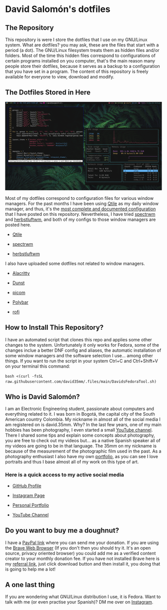 # David Salomón's dotfiles

## The Repository

This repository is were I store the dotfiles that I use on my GNU/Linux system. What are dotfiles? you may ask, these are the files that start with a period (a dot). The GNU/Linux filesystem treats them as hidden files and/or folders. Most of the time this hidden files correspond to configurations of certain programs installed on you computer, that's the main reason many people store their dotfiles, because it serves as a backup to a configuration that you have set in a program. The content of this repository is freely available for everyone to view, download and modify.

## The Dotfiles Stored in Here

<img src="https://raw.githubusercontent.com/david35mm/.files/main/.screenshots/qtile.png" title="" alt="" data-align="center">

Most of my dotfiles correspond to configuration files for various window managers. For the past months I have been using [Qtile](http://www.qtile.org/) as my daily window manager, and thus, it's the [most complete and documented configuration](https://github.com/david35mm/.files/tree/main/.config/qtile) that I have posted on this repository. Nevertheless, I have tried [spectrwm](https://github.com/conformal/spectrwm#readme) and [herbstluftwm](https://herbstluftwm.org/index.html), and both of my configs to those window managers are posted here.

- [Qtile](https://github.com/david35mm/.files/tree/main/.config/qtile)

- [spectrwm](https://github.com/david35mm/.files/tree/main/.config/spectrwm)

- [herbstluftwm](https://github.com/david35mm/.files/tree/main/.config/herbstluftwm)

I also have uploaded some dotfiles not related to window managers.

- [Alacritty](https://github.com/david35mm/.files/tree/main/.config/alacritty)

- [Dunst](https://github.com/david35mm/.files/tree/main/.config/dunst)

- [picom](https://github.com/david35mm/.files/tree/main/.config/picom)

- [Polybar](https://github.com/david35mm/.files/tree/main/.config/polybar)

- [rofi](https://github.com/david35mm/.files/tree/main/.config/rofi)

## How to Install This Repository?

I have an automated script that clones this repo and applies some other changes to the system. Unfortunately it only works for Fedora, some of the changes inclue a better DNF config and aliases, the automatic installation of some window managers and the software selection I use... among other things. If you want to run the script in your system Ctrl+C and Ctrl+Shift+V on your terminal this command:

```bash <(curl -fsSL raw.githubusercontent.com/david35mm/.files/main/DavidsFedoraTool.sh)```

## Who is David Salomón?

I am an Electronic Engineering student, passionate about computers and everything related to it. I was born in Bogotá, the capital city of the South American country Colombia. My nickname in almost all of the social media I am registered on is david.35mm. Why? In the last few years, one of my main hobbies has been photography, I even started a small [YouTube channel](https://www.youtube.com/channel/UC-8MDD0AHj0-ZUPolunq6MQ). There I shared some tips and explain some concepts about photography, you are free to check out my videos but... as a native Spanish speaker all of my videos are going to be in that language. The 35mm on my nickname is because of the measurement of the photographic film used in the past. As a photography enthusiast I also have my own [portfolio](https://spark.adobe.com/page/yADDtrHvBow4p/), as you can see I love portraits and thus I base almost all of my work on this type of art.

### Here is a quick access to my active social media

- [GitHub Profile](https://github.com/david35mm)

- [Instagram Page](https://www.instagram.com/david.35mm)

- [Personal Portfolio](https://spark.adobe.com/page/yADDtrHvBow4p/)

- [YouTube Channel](https://www.youtube.com/channel/UC-8MDD0AHj0-ZUPolunq6MQ)

## Do you want to buy me a doughnut?

I have a [PayPal link](https://paypal.me/david35mm) where you can send me your donation. If you are using the [Brave Web Browser](https://brave.com/gek146) (If you don't then you should try it. It's an open source, privacy oriented browser) you could add me as a verified content creator to your monthly donation fee. If you have not installed Brave here is my [referral link](https://brave.com/gek146), just click download button and then install it, you doing that is going to help me a lot!

## A one last thing

If you are wondering what GNU/Linux distribution I use, it is Fedora. Want to talk with me (or even practise your Spanish)? DM me over on [Instagram](https://www.instagram.com/david.35mm).
